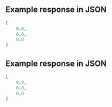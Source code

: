 ## Example response in JSON

```json
[
    0.0, 
    0.0, 
    0.0
]
```

## Example response in JSON

```json
[
    0.0, 
    0.0, 
    0.0
]
```

